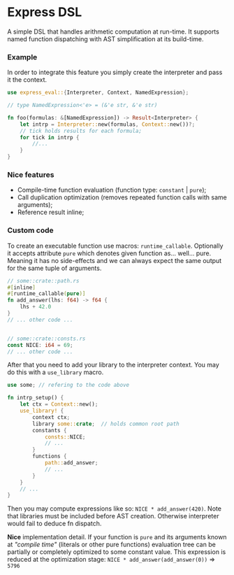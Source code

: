 # Express DSL

A simple DSL that handles arithmetic computation at run-time.
It supports named function dispatching with AST simplification at its build-time.


### Example

In order to integrate this feature you simply create the interpreter and pass it the context.
``` rust
use express_eval::{Interpreter, Context, NamedExpression};

// type NamedExpression<'e> = (&'e str, &'e str)

fn foo(formulas: &[NamedExpression]) -> Result<Interpreter> {
    let intrp = Interpreter::new(formulas, Context::new())?;
    // tick holds results for each formula;
    for tick in intrp {
        //...
    }
}
```

### Nice features

* Compile-time function evaluation (function type: `constant` | `pure`);
* Call duplication optimization (removes repeated function calls with same arguments);
* Reference result inline;

### Custom code

To create an executable function use macros: `runtime_callable`.
Optionally it accepts attribute `pure` which denotes given function as... well... pure. Meaning it has no side-effects and we can always expect the same output for the same tuple of arguments.
``` rust
// some::crate::path.rs
#[inline]
#[runtime_callable(pure)]
fn add_answer(lhs: f64) -> f64 {
    lhs + 42.0
}
// ... other code ...


// some::crate::consts.rs
const NICE: i64 = 69;
// ... other code ...
```

After that you need to add your library to the interpreter context. You may do this with a `use_library` macro.
``` rust
use some; // refering to the code above

fn intrp_setup() {
    let ctx = Context::new();
    use_library! {
        context ctx;
        library some::crate;  // holds common root path
        constants {
            consts::NICE;
            // ...
        }
        functions {
            path::add_answer;
            // ...
        }
    }
    // ... 
}
```

Then you may compute expressions like so: `NICE * add_answer(420)`. Note that libraries must be included before AST creation. Otherwise interpreter would fail to deduce fn dispatch. 

**Nice** implementation detail. If your function is `pure` and its arguments known at _"compile time"_ (literals or other pure functions) evaluation tree can be partially or completely optimized to some constant value. This expression is reduced at the optimization stage: `NICE * add_answer(add_answer(0))` => `5796`
